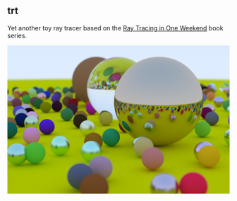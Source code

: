 ## trt

Yet another toy ray tracer based on the [Ray Tracing in One Weekend](https://raytracing.github.io/) book series.

![Render as of commit 5483bff](img-5483bff.png)
